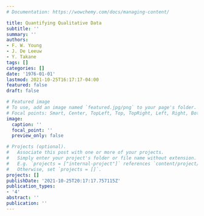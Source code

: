 ```yaml
---
# Documentation: https://wowchemy.com/docs/managing-content/

title: Quantifying Qualitative Data
subtitle: ''
summary: ''
authors:
- F. W. Young
- J. De Leeuw
- Y. Takane
tags: []
categories: []
date: '1976-01-01'
lastmod: 2021-10-25T16:17:17-04:00
featured: false
draft: false

# Featured image
# To use, add an image named `featured.jpg/png` to your page's folder.
# Focal points: Smart, Center, TopLeft, Top, TopRight, Left, Right, BottomLeft, Bottom, BottomRight.
image:
  caption: ''
  focal_point: ''
  preview_only: false

# Projects (optional).
#   Associate this post with one or more of your projects.
#   Simply enter your project's folder or file name without extension.
#   E.g. `projects = ["internal-project"]` references `content/project/deep-learning/index.md`.
#   Otherwise, set `projects = []`.
projects: []
publishDate: '2021-10-25T20:17:17.757115Z'
publication_types:
- '4'
abstract: ''
publication: ''
---
```

